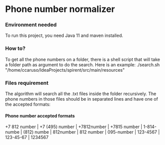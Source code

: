 # Phone number normalizer

### Environment needed

To run this project, you need Java 11 and maven installed.

### How to?

To get all the phone numbers on a folder, there is a shell script that
will take a folder path as argument to do the search. Here is an example:
./search.sh "/home/ccaruso/IdeaProjects/spirent/src/main/resources"

### Files requirement

The algorithm will search all the .txt files inside the folder recursively.
The phone numbers in those files should be in separated lines and have 
one of the accepted formats:

#### Phone number accepted formats
+7 812 number | +7 (495) number | +7812number | +7815 number | 1-814-numbe | (812) numbe | 812number | 812 number | 095-number | 123-4567 | 123-45-67 | 1234567

